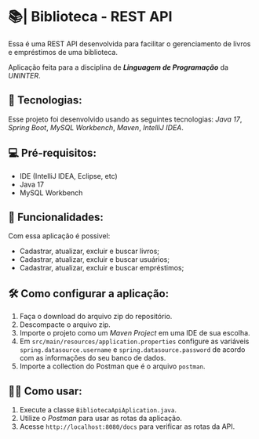 # 📚| Biblioteca - REST API

Essa é uma REST API desenvolvida para facilitar o gerenciamento de livros e empréstimos de uma biblioteca.

Aplicação feita para a disciplina de **_Linguagem de Programação_** da _UNINTER_.

## 🚀 Tecnologias:

Esse projeto foi desenvolvido usando as seguintes tecnologias: _Java 17_, _Spring Boot_, _MySQL Workbench_, _Maven_, _IntelliJ IDEA_.

## 💻 Pré-requisitos:

- IDE (IntelliJ IDEA, Eclipse, etc)
- Java 17
- MySQL Workbench

## 📃 Funcionalidades:

Com essa aplicação é possivel:

- Cadastrar, atualizar, excluir e buscar livros;
- Cadastrar, atualizar, excluir e buscar usuários;
- Cadastrar, atualizar, excluir e buscar empréstimos;

## 🛠️ Como configurar a aplicação:

1. Faça o download do arquivo zip do repositório.
2. Descompacte o arquivo zip.
3. Importe o projeto como um _Maven Project_ em uma IDE de sua escolha.
4. Em `src/main/resources/application.properties` configure as variáveis `spring.datasource.username` e `spring.datasource.password` de acordo com as informações do seu banco de dados.
5. Importe a collection do Postman que é o arquivo `postman`.

## 👩‍💻 Como usar:

1. Execute a classe `BibliotecaApiAplication.java`.
2. Utilize o _Postman_ para usar as rotas da aplicação.
3. Acesse `http://localhost:8080/docs` para verificar as rotas da API.
